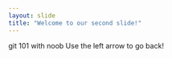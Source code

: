 ```yaml
---
layout: slide
title: "Welcome to our second slide!"
---
```

git 101 with noob
Use the left arrow to go back!
